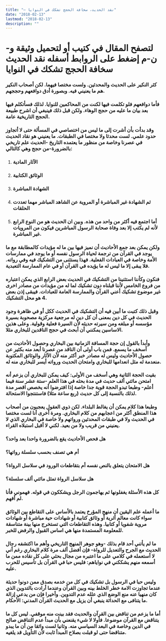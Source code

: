 ```yaml
---
title: "– نقد الحديث، سخافة الحجج تشكك في النوايا"
date: "2018-02-13"
lastmod: "2018-02-13"
description: ""
---
```

# **لتصفح المقال في كتيب أو لتحميل وثيقة و-ن-م إضغط على الروابط أسفله** **نقد الحديث سخافة الحجج تشكك في النوايا**

### كثر النكير على الحديث والمحدثين. ولست مختصا فيهما. لكن أصحاب النكير هم ما يعنيني فيه. وبصورة أدق دوافعهم وحججهم.

### فأما دوافعهم فلو تكلمت فيها لكنت من المحاكمين للنوايا. لذلك فسأتكلم فيها بعد بيان ما عليه من حجج الوهاء. ولكن قبل ذلك فينبغي أن اشرح طبيعة الحجج التاريخية عامة.

### وقد بدأت بأن أشرت إلى ما ليس من اختصاصي في المسألة حتى لا أتجاوز حدود علمي. لست محدثا ولا مختصا في الطبقات. ما يعنيني هو نقاد الحديث في عصرنا وخاصة من منظور ما يعتمده التاريخ -الحديث علم تاريخي بالضرورة-من حجج وهي كالتالي:

1. ### الآثار المادية
2. ### الوثائق الكتابية
3. ### الشهادة المباشرة
4. ### ثم الشهادة غير المباشرة أو المروية عن الشاهد المباشر مهما تعددت الحلقات
5. ### أما اجتمع فيه أكثر من واحد من هذه. وبين ان الحديث هو من النوع الرابع لأنه لم يكتب إلا بعد وفاة صحابة الرسول المباشرين فيكون من المرويات غير المباشرة.

### ولكن يمكن بعد جمع الأحاديث أن نميز فيها بين ما له مؤيدات كالمطابقة مع ما يوجد في القرآن من ترجمة لحياة الرسول نفسه أو ما يوجد في ممارسات الأمة وخاصة في العبادات الفعلية. فهذا يستثنى من التشكيك فيه وفي رواته. فلا يبقى إلا ما ليس له ما يؤيده في القرآن أو في عام الممارسة التعبدية.

### فنكون وكأننا استثنينا من التشكيك في الحديث بعض الرابع الذي يمكن اعتباره من فروع الخامس لأننا قبلناه دون تشكيك لما له من مؤيدات من مصادر اخرى غير موضوع تشكيك أعني القرآن والممارسة العامة للعبادات. فيبقى إذن بعض 4 هو محل التشكيك.

### وقبل ذلك كتبت ما أبين فيه أن التشكيك في الحديث ككل أو في ظاهرة وجود الحديث في كل دين بمعنى أن كل دين له مرجعية مركزية مصحوبة بسيرة مؤسسه أو مبلغه ومن سيرته حديثه لأن السيرة فعلية وقولية. وعلى هذين الاساسين يمكنني أن أبحث في حجج الناقدين للبخاري مثلا.

### وأبدأ بالقول إن حجة المسافة الزمانية بين البخاري وحصول الأحاديث من أسخف ما يسمع. فمن باب أولى أن الناقد من عصرنا أبعد منه بكثير عن حصول الأحاديث وليس له مصادر خبر أكثر منه لأن الآثار والوثائق المكتوبة منعدمة له مثل انعدامها للبخاري وامتحان الحديث ورواته أيسر للبخاري منه له.

### بقيت الحجة الثانية وهي أسخف من الأولى: كيف يمكن للبخاري أن يزعم أنه امتحن مائتي ألف حديث في مدة بحثه في هذا العلم -ستة عشر سنة فيما أعلم- وطبعا تبدو الحجة قوية جدا خاصة إذا افترضوا أنه يخصص اقصر مدة لذلك بالنسبة إلى كل حديث (ربع ساعة مثلا) فاستنتجوا الاستحالة.

### وطبعا هذا كلام يمكن أن يغالط البلداء. لكن ذوي العقول يعجبون من أصحاب هذا المنطق أكثر من اعجابهم من كلام البخاري. ومرة أخرى أنا لست مختصا في الحديث ولا في طبقات المحدثين ورواتهم ولا خاصة في البخاري الذي لا يعنيني من قريب ولا من بعيد. لكني لا أقبل استبلاه القراء.

### هل فحص الأحاديث يقع بالضرورة واحدا بعد واحد؟

### أم هي تصنف بحسب سلسلة رواتها؟

### هل الامتحان يتعلق بالنص نفسه أم بتقاطعات الورود في سلاسل الرواة؟

### هل سلاسل الرواة تمثل مائتي ألف سلسلة؟

### كل هذه الأسئلة يغفلونها ثم يهاجمون الرجل ويشككون في قوله. فهموني فأنا لم أفهم.

### ما أعمله علم اليقين أن منهج المؤرخ يعتمد بالأساس على التقاطع بين الوثائق سواء كانت معالم أثرية أو وثائق كتابية أو شهادات حية مباشرة أو شهادات مروية شفويا أو كتابيا. وهذه التقاطعات التي تستخرج منها بينة متناسقة للمعلومة المستمدة منها هي اساس القبول والرفض للخبر.

### ما لم يأتني أحد قام بذلك -وهو جوهر المنهج التاريخي وأهم ما اكتشفه رجال الحديث مع الجرح والتعديل للرواة- فإن أفضل ألف مرة كلام البخاري رغم أني لا أستعمله في كلامي على ما اعتبره من مجال بحثي على كل نقاده ممن ما أسمعه منهم يشككني في نواياهم: فليس حبا في القرآن بل تأسيس للحرب عليه.

### وليس حبا في الرسول بل تشكيك في كل من خدمه بصدق ممن دونوا حديثة عندما تجاوزت الامة خطر الخلط بينه وبين القرآن وعندما أرادت بالتدوين الذي كان منهيا عنه منع الوضع الذي علله عدم التدوين. وأخيرا فإن من يدعي إزالة ما يتنافى مع الحداثة ينبغي أن يزيل مع الحديث القرآن المدني: الأحكام.

### أما ما يزعم من تناقض بين القرآن والحديث فقد بينت منه موقفي. ليس كل ما يتناقض مع القرآن موضوعا. فأولا لا شيء يقنعني بأن مبدأ عدم التناقض صالح في الدين وخاصة في البعد السياسي منه. وثانيا لست واثقا من أن ما يبدو متناقضا حتى لو قبلت بصلاح المبدأ ثابت لأن التأويل قد يلغيه.

###